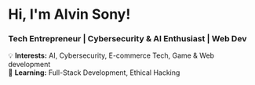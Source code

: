 #  Hi, I'm Alvin Sony!
### Tech Entrepreneur | Cybersecurity & AI Enthusiast | Web Dev  

💡 **Interests:** AI, Cybersecurity, E-commerce Tech, Game & Web development  
🌱 **Learning:** Full-Stack Development, Ethical Hacking  

